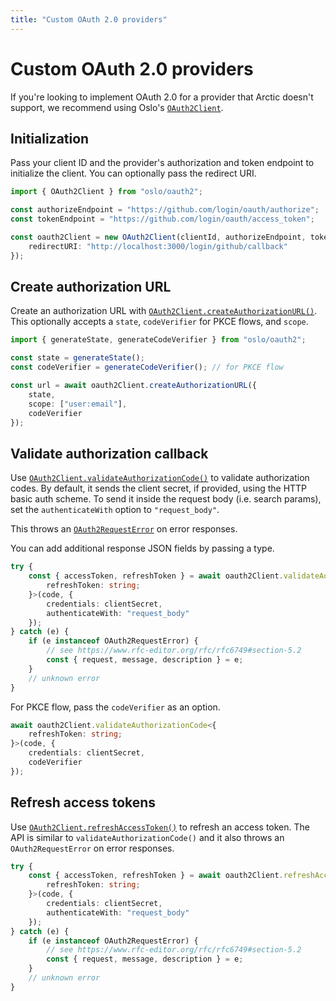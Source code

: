 ```yaml
---
title: "Custom OAuth 2.0 providers"
---
```


# Custom OAuth 2.0 providers

If you're looking to implement OAuth 2.0 for a provider that Arctic doesn't support, we recommend using Oslo's [`OAuth2Client`](https://oslo.js.org/reference/oauth2/OAuth2Client).

## Initialization

Pass your client ID and the provider's authorization and token endpoint to initialize the client. You can optionally pass the redirect URI.

```ts
import { OAuth2Client } from "oslo/oauth2";

const authorizeEndpoint = "https://github.com/login/oauth/authorize";
const tokenEndpoint = "https://github.com/login/oauth/access_token";

const oauth2Client = new OAuth2Client(clientId, authorizeEndpoint, tokenEndpoint, {
	redirectURI: "http://localhost:3000/login/github/callback"
});
```

## Create authorization URL

Create an authorization URL with [`OAuth2Client.createAuthorizationURL()`](https://oslo.js.org/reference/oauth2/OAuth2Client/createAuthorizationURL). This optionally accepts a `state`, `codeVerifier` for PKCE flows, and `scope`.

```ts
import { generateState, generateCodeVerifier } from "oslo/oauth2";

const state = generateState();
const codeVerifier = generateCodeVerifier(); // for PKCE flow

const url = await oauth2Client.createAuthorizationURL({
	state,
	scope: ["user:email"],
	codeVerifier
});
```

## Validate authorization callback

Use [`OAuth2Client.validateAuthorizationCode()`](https://oslo.js.org/reference/oauth2/OAuth2Client/validateAuthorizationCode) to validate authorization codes. By default, it sends the client secret, if provided, using the HTTP basic auth scheme. To send it inside the request body (i.e. search params), set the `authenticateWith` option to `"request_body"`.

This throws an [`OAuth2RequestError`](https://oslo.js.org/reference/oauth2/OAuth2RequestError) on error responses.

You can add additional response JSON fields by passing a type.

```ts
try {
	const { accessToken, refreshToken } = await oauth2Client.validateAuthorizationCode<{
		refreshToken: string;
	}>(code, {
		credentials: clientSecret,
		authenticateWith: "request_body"
	});
} catch (e) {
	if (e instanceof OAuth2RequestError) {
		// see https://www.rfc-editor.org/rfc/rfc6749#section-5.2
		const { request, message, description } = e;
	}
	// unknown error
}
```

For PKCE flow, pass the `codeVerifier` as an option.

```ts
await oauth2Client.validateAuthorizationCode<{
	refreshToken: string;
}>(code, {
	credentials: clientSecret,
	codeVerifier
});
```

## Refresh access tokens

Use [`OAuth2Client.refreshAccessToken()`](https://oslo.js.org/reference/oauth2/OAuth2Client/refreshAccessToken) to refresh an access token. The API is similar to `validateAuthorizationCode()` and it also throws an `OAuth2RequestError` on error responses.

```ts
try {
	const { accessToken, refreshToken } = await oauth2Client.refreshAccessToken<{
		refreshToken: string;
	}>(code, {
		credentials: clientSecret,
		authenticateWith: "request_body"
	});
} catch (e) {
	if (e instanceof OAuth2RequestError) {
		// see https://www.rfc-editor.org/rfc/rfc6749#section-5.2
		const { request, message, description } = e;
	}
	// unknown error
}
```
